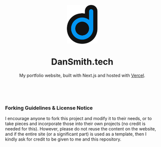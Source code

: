 <div align="center">
  <img alt="Logo" src="/public/images/favicon.svg" width="100"/>
</div>
<h1 align="center">DanSmith.tech</h1>
<p align="center">My portfolio website, built with Next.js and hosted with <a href="https://vercel.com">Vercel</a>.</p>
<br>
<br>
<br>
<div>
  <h3>Forking Guidelines & License Notice</h3>
  <p>I encourage anyone to fork this project and modify it to their needs, or to take pieces and incorporate those into their own projects (no credit is needed for this). However, please do not reuse the content on the website, and if the entire site (or a significant part) is used as a template, then I kindly ask for credit to be given to me and this repository.</p>
</div>
